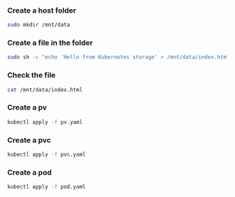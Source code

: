 ### Create a host folder

```sh
sudo mkdir /mnt/data
```

### Create a file in the folder

```sh
sudo sh -c "echo 'Hello from Kubernetes storage' > /mnt/data/index.html"
```

### Check the file

```sh
cat /mnt/data/index.html
```

### Create a pv

```sh
kubectl apply -f pv.yaml
```

### Create a pvc

```sh
kubectl apply -f pvc.yaml
```

### Create a pod

```sh
kubectl apply -f pod.yaml
```